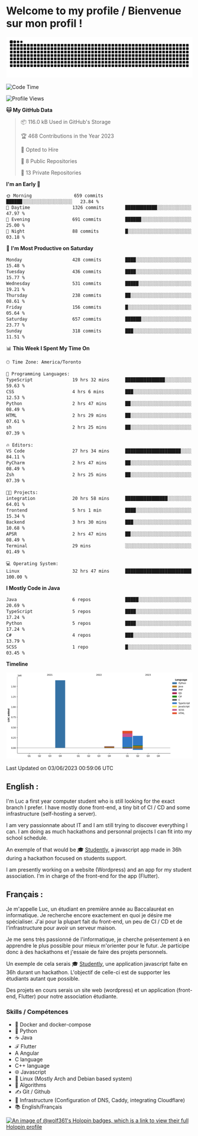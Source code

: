 # Welcome to my profile / Bienvenue sur mon profil !

![snake gif](https://github.com/wolf-361/wolf-361/blob/output/github-contribution-grid-snake.svg)

<!--START_SECTION:waka-->
![Code Time](http://img.shields.io/badge/Code%20Time-160%20hrs%2059%20mins-blue)

![Profile Views](http://img.shields.io/badge/Profile%20Views-0-blue)

**🐱 My GitHub Data** 

> 📦 116.0 kB Used in GitHub's Storage 
 > 
> 🏆 468 Contributions in the Year 2023
 > 
> 💼 Opted to Hire
 > 
> 📜 8 Public Repositories 
 > 
> 🔑 13 Private Repositories 
 > 
**I'm an Early 🐤** 

```text
🌞 Morning                659 commits         ██████░░░░░░░░░░░░░░░░░░░   23.84 % 
🌆 Daytime                1326 commits        ████████████░░░░░░░░░░░░░   47.97 % 
🌃 Evening                691 commits         ██████░░░░░░░░░░░░░░░░░░░   25.00 % 
🌙 Night                  88 commits          █░░░░░░░░░░░░░░░░░░░░░░░░   03.18 % 
```
📅 **I'm Most Productive on Saturday** 

```text
Monday                   428 commits         ████░░░░░░░░░░░░░░░░░░░░░   15.48 % 
Tuesday                  436 commits         ████░░░░░░░░░░░░░░░░░░░░░   15.77 % 
Wednesday                531 commits         █████░░░░░░░░░░░░░░░░░░░░   19.21 % 
Thursday                 238 commits         ██░░░░░░░░░░░░░░░░░░░░░░░   08.61 % 
Friday                   156 commits         █░░░░░░░░░░░░░░░░░░░░░░░░   05.64 % 
Saturday                 657 commits         ██████░░░░░░░░░░░░░░░░░░░   23.77 % 
Sunday                   318 commits         ███░░░░░░░░░░░░░░░░░░░░░░   11.51 % 
```


📊 **This Week I Spent My Time On** 

```text
🕑︎ Time Zone: America/Toronto

💬 Programming Languages: 
TypeScript               19 hrs 32 mins      ███████████████░░░░░░░░░░   59.63 % 
CSS                      4 hrs 6 mins        ███░░░░░░░░░░░░░░░░░░░░░░   12.53 % 
Python                   2 hrs 47 mins       ██░░░░░░░░░░░░░░░░░░░░░░░   08.49 % 
HTML                     2 hrs 29 mins       ██░░░░░░░░░░░░░░░░░░░░░░░   07.61 % 
sh                       2 hrs 25 mins       ██░░░░░░░░░░░░░░░░░░░░░░░   07.39 % 

🔥 Editors: 
VS Code                  27 hrs 34 mins      █████████████████████░░░░   84.11 % 
PyCharm                  2 hrs 47 mins       ██░░░░░░░░░░░░░░░░░░░░░░░   08.49 % 
Zsh                      2 hrs 25 mins       ██░░░░░░░░░░░░░░░░░░░░░░░   07.39 % 

🐱‍💻 Projects: 
integration              20 hrs 58 mins      ████████████████░░░░░░░░░   64.01 % 
frontend                 5 hrs 1 min         ████░░░░░░░░░░░░░░░░░░░░░   15.34 % 
Backend                  3 hrs 30 mins       ███░░░░░░░░░░░░░░░░░░░░░░   10.68 % 
APSR                     2 hrs 47 mins       ██░░░░░░░░░░░░░░░░░░░░░░░   08.49 % 
Terminal                 29 mins             ░░░░░░░░░░░░░░░░░░░░░░░░░   01.49 % 

💻 Operating System: 
Linux                    32 hrs 47 mins      █████████████████████████   100.00 % 
```

**I Mostly Code in Java** 

```text
Java                     6 repos             █████░░░░░░░░░░░░░░░░░░░░   20.69 % 
TypeScript               5 repos             ████░░░░░░░░░░░░░░░░░░░░░   17.24 % 
Python                   5 repos             ████░░░░░░░░░░░░░░░░░░░░░   17.24 % 
C#                       4 repos             ███░░░░░░░░░░░░░░░░░░░░░░   13.79 % 
SCSS                     1 repo              █░░░░░░░░░░░░░░░░░░░░░░░░   03.45 % 
```



**Timeline**

![Lines of Code chart](https://raw.githubusercontent.com/wolf-361/wolf-361/main/assets/bar_graph.png)


 Last Updated on 03/06/2023 00:59:06 UTC
<!--END_SECTION:waka-->

## English : 

I'm Luc a first year computer student who is still looking for the exact branch I prefer. I have mostly done front-end, a tiny bit of CI / CD and some infrastructure (self-hosting a server).

I am very passionnate about IT and I am still trying to discover everything I can. I am doing as much hackathons and personnal projects I can fit into my school schedule.

An exemple of that would be 🎓 [Studently](https://github.com/wolf-361/Studently-CodeJam12), a javascript app made in 36h during a hackathon focused on students support.

I am presently working on a website (Wordpress) and an app for my student association. I'm in charge of the front-end for the app (Flutter).

## Français :

Je m'appelle Luc, un étudiant en première année au Baccalauréat en informatique. Je recherche encore exactement en quoi je désire me spécialiser. J'ai pour la plupart fait du front-end, un peu de CI / CD et de l'infrastructure pour avoir un serveur maison.

Je me sens très passionné de l'informatique, je cherche présentement à en apprendre le plus possible pour mieux m'orienter pour le futur. Je participe donc à des hackathons et j'essaie de faire des projets personnels.

Un exemple de cela serais 🎓 [Studently](https://github.com/wolf-361/Studently-CodeJam12), une application javascript faite en 36h durant un hackathon. L'objectif de celle-ci est de supporter les étudiants autant que possible.

Des projets en cours serais un site web (wordpress) et un application (front-end, Flutter) pour notre association étudiante.

###  Skills / Compétences

* 🐋 Docker and docker-compose
* 🐍 Python
* ☕ Java
* ℱ Flutter
* A Angular
* C language
* C++ language
* 🌐 Javascript
* 🐧 Linux (Mostly Arch and Debian based system)
* 🧩 Algorithms
* ✍️ Git / Github
* 📜 Infrastructure (Configuration of DNS, Caddy, integrating Cloudflare)
* 📚 English/Français

[![An image of @wolf361's Holopin badges, which is a link to view their full Holopin profile](https://holopin.me/wolf361)](https://holopin.io/@wolf361)


